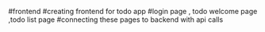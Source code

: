  #frontend
 #creating frontend for todo app 
 #login page , todo welcome page ,todo list page 
 #connecting these pages to backend with api calls 




